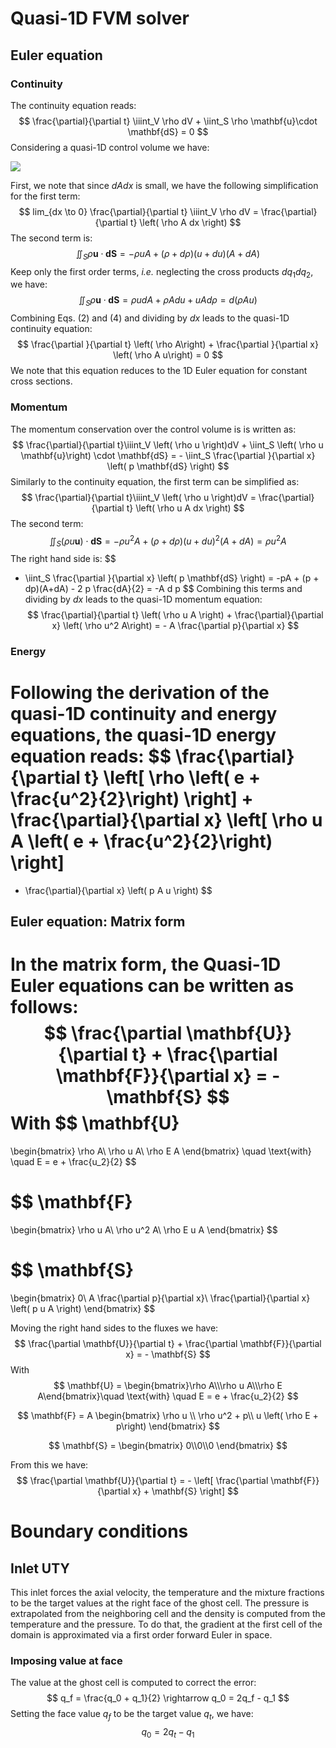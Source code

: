 # Quasi-1D FVM solver

## Euler equation

### Continuity 

The continuity equation reads:
$$
\frac{\partial}{\partial t} \iiint_V \rho dV + \iint_S \rho \mathbf{u}\cdot \mathbf{dS} = 0
$$
Considering a quasi-1D control volume we have:

<!--![](C:\Users\quent\PycharmProjects\one_dimensional_fv_solver\doc\cv.svg)-->
![](C:\Users\quent\PycharmProjects\one_dimensional_fv_solver\doc\cv.svg)



First, we note that since $dAdx$ is small, we have the following simplification for the first term: 
$$
lim_{dx \to 0} \frac{\partial}{\partial t} \iiint_V \rho dV = \frac{\partial}{\partial t} \left( \rho A dx \right)
$$
The second term is:
$$
\iint_S \rho \mathbf{u}\cdot \mathbf{dS} = -\rho u A + (\rho +d\rho)(u + du)(A+dA)
$$
Keep only the first order terms, _i.e._ neglecting the cross products $dq_1dq_2$, we have:
$$
\iint_S \rho \mathbf{u}\cdot \mathbf{dS} = \rho u dA + \rho A du + u A d\rho  = d \left(  \rho A u\right)
$$
Combining Eqs. (2) and (4) and dividing by $dx$ leads to the quasi-1D continuity equation:
$$
\frac{\partial }{\partial t} \left( \rho A\right) + \frac{\partial }{\partial x} \left( \rho A u\right) = 0
$$
We note that this equation reduces to the 1D Euler equation for constant cross sections.

### Momentum

The momentum conservation over the control volume is is written as:
$$
\frac{\partial}{\partial t}\iiint_V \left( \rho u \right)dV + \iint_S \left( \rho u  \mathbf{u}\right) \cdot \mathbf{dS} = - \iint_S \frac{\partial }{\partial x} \left( p \mathbf{dS} \right)
$$
Similarly to the continuity equation, the first term can be simplified as:
$$
\frac{\partial}{\partial t}\iiint_V \left( \rho u \right)dV = \frac{\partial}{\partial t} \left( \rho u A dx \right)
$$
The second term:
$$
\iint_S \left( \rho u  \mathbf{u}\right) \cdot \mathbf{dS} = -\rho u^2 A + (\rho +d\rho)(u + du)^2(A+dA) = \rho u^2 A
$$
The right hand side is:
$$
- \iint_S \frac{\partial }{\partial x} \left( p \mathbf{dS} \right) = -pA + (p + dp)(A+dA) - 2 p \frac{dA}{2} = -A d p
$$
Combining this terms and dividing by $dx$ leads to the quasi-1D momentum equation:
$$
\frac{\partial}{\partial t} \left( \rho u A \right) + \frac{\partial}{\partial x} \left( \rho u^2 A\right) = - A \frac{\partial p}{\partial x}
$$

### Energy

Following the derivation of the quasi-1D continuity and energy equations, the quasi-1D energy equation reads:
$$
\frac{\partial}{\partial t} \left[ \rho \left( e + \frac{u^2}{2}\right) \right] + \frac{\partial}{\partial x} \left[ \rho u A \left( e + \frac{u^2}{2}\right) \right] 
=
- \frac{\partial}{\partial x} \left( p A u \right)
$$


## Euler equation: Matrix form

In the matrix form, the Quasi-1D Euler equations can be written as follows:
$$
\frac{\partial \mathbf{U}}{\partial t} + \frac{\partial \mathbf{F}}{\partial x} = - \mathbf{S}
$$
With
$$
\mathbf{U}
 = 
 \begin{bmatrix}
\rho A\\
\rho u A\\
\rho E A
\end{bmatrix}
\quad \text{with} \quad E = e + \frac{u_2}{2}
$$

$$
\mathbf{F}
 = 
 \begin{bmatrix}
\rho u A\\
\rho u^2 A\\
\rho E u A
\end{bmatrix}
$$

$$
\mathbf{S}
 = 
 \begin{bmatrix}
0\\
A \frac{\partial p}{\partial x}\\
\frac{\partial}{\partial x} \left( p u A \right)
\end{bmatrix}
$$

Moving the right hand sides to the fluxes we have:
$$
\frac{\partial \mathbf{U}}{\partial t} + \frac{\partial \mathbf{F}}{\partial x} = - \mathbf{S}
$$
With
$$
\mathbf{U} =  \begin{bmatrix}\rho A\\\rho u A\\\rho E A\end{bmatrix}\quad \text{with} \quad E = e + \frac{u_2}{2}
$$

$$
\mathbf{F} =  A \begin{bmatrix}
\rho u \\
\rho u^2 + p\\
u \left( \rho E + p\right)
\end{bmatrix}
$$

$$
\mathbf{S} =  
\begin{bmatrix}
0\\0\\0
\end{bmatrix}
$$

From this we have:
$$
\frac{\partial \mathbf{U}}{\partial t} = - \left[ \frac{\partial \mathbf{F}}{\partial x} + \mathbf{S} \right]
$$

# Boundary conditions

## Inlet UTY

This inlet forces the axial velocity, the temperature and the mixture fractions to be the target values at the right face of the ghost cell. The pressure is extrapolated from the neighboring cell and the density is computed from the temperature and the pressure. To do that, the gradient at the first cell of the domain is approximated via a first order forward Euler in space.

### Imposing value at face

The value at the ghost cell is computed to correct the error:
$$
q_f = \frac{q_0 + q_1}{2} \rightarrow q_0 = 2q_f - q_1
$$
Setting the face value $q_f$ to be the target value $q_t$, we have:
$$
q_0 = 2q_t - q_1
$$
